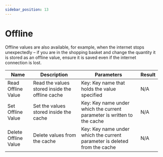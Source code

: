 ```yaml
---
sidebar_position: 13
---
```


# Offline

Offline values are also available, for example, when the internet stops unexpectedly – if you are in the shopping basket and change the quantity it is stored as an offline value, ensure it is saved even if the internet connection is lost.

| Name                 | Description                                     | Parameters                                                                | Result |
| -------------------- | ----------------------------------------------- | ------------------------------------------------------------------------- | ------ |
| Read Offline Value   | Read the values stored inside the offline cache | Key: Key name that holds the value specified                              |    N/A    |
| Set Offline Value    | Set the values stored inside the cache          | Key: Key name under which the current parameter is written to the cache   |N/A
| Delete Offline Value | Delete values from the cache                    | Key: Key name under which the current parameter is deleted from the cache |   N/A     |
